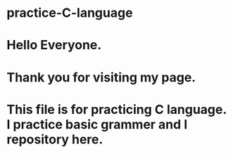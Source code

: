 # practice-C-language
# Hello Everyone.
# Thank you for visiting my page.
# This file is for practicing C language. I practice basic grammer and I repository here.
